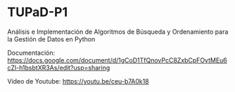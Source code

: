 # TUPaD-P1
Análisis e Implementación de Algoritmos de Búsqueda  y Ordenamiento para la Gestión de Datos en Python

Documentación: https://docs.google.com/document/d/1gCoD1TfQnovPcC8ZxbCpFOytMEu6cZl-h1bsbtXR3As/edit?usp=sharing

Video de Youtube: https://youtu.be/ceu-b7A0k18
